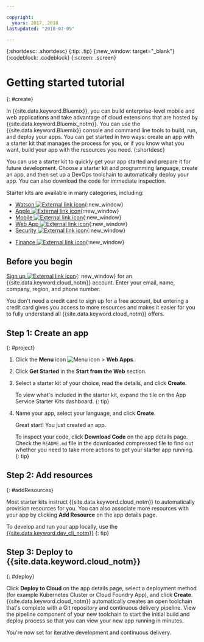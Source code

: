 ```yaml
---

copyright:
  years: 2017, 2018
lastupdated: "2018-07-05"

---
```


{:shortdesc: .shortdesc}
{:tip: .tip}
{:new_window: target="_blank"}
{:codeblock: .codeblock}
{:screen: .screen}

# Getting started tutorial
{: #create}

In {{site.data.keyword.Bluemix}}, you can build enterprise-level mobile and web applications and take advantage of cloud extensions that are hosted by {{site.data.keyword.Bluemix_notm}}. You can use the {{site.data.keyword.Bluemix}} console and command line tools to build, run, and deploy your apps. You can get started in two ways: create an app with a starter kit that manages the process for you, or if you know what you want, build your app with the resources you need.
{:shortdesc}

You can use a starter kit to quickly get your app started and prepare it for future development. Choose a starter kit and programming language, create an app, and then set up a DevOps toolchain to automatically deploy your app. You can also download the code for immediate inspection.

Starter kits are available in many categories, including:

* [Watson ![External link icon](../icons/launch-glyph.svg "External link icon")](https://console.bluemix.net/developer/watson){:new_window}
* [Apple ![External link icon](../icons/launch-glyph.svg "External link icon")](https://console.bluemix.net/developer/appledevelopment){:new_window}
* [Mobile ![External link icon](../icons/launch-glyph.svg "External link icon")](https://console.bluemix.net/developer/mobile){:new_window}
* [Web App ![External link icon](../icons/launch-glyph.svg "External link icon")](https://console.bluemix.net/developer/appservice){:new_window}
* [Security ![External link icon](../icons/launch-glyph.svg "External link icon")](https://console.bluemix.net/developer/security){:new_window}
<!--* [Watson Data Platform developer console](https://console.bluemix.net/developer/dataplatform)-->
* [Finance ![External link icon](../icons/launch-glyph.svg "External link icon")](https://console.bluemix.net/developer/finance){:new_window}

## Before you begin

[Sign up ![External link icon](../icons/launch-glyph.svg "External link icon")](https://console.bluemix.net){: new_window} for an {{site.data.keyword.cloud_notm}} account. Enter your email, name, company, region, and phone number.

You don't need a credit card to sign up for a free account, but entering a credit card gives you access to more resources and makes it easier for you to fully understand all {{site.data.keyword.cloud_notm}} offers.

## Step 1: Create an app
{: #project}

1. Click the **Menu** icon ![Menu icon](../icons/icon_hamburger.svg) > **Web Apps**.

2. Click **Get Started** in the **Start from the Web** section.

3. Select a starter kit of your choice, read the details, and click **Create**.

   To view what's included in the starter kit, expand the tile on the App Service Starter Kits dashboard.
   {: tip}

4. Name your app, select your language, and click **Create**.

   Great start! You just created an app.

   To inspect your code, click **Download Code** on the app details page. Check the `README.md` file in the downloaded  compressed file to find out whether you need to take more actions to get your starter app running.
   {: tip}

## Step 2: Add resources
{: #addResources}

Most starter kits instruct {{site.data.keyword.cloud_notm}} to automatically provision resources for you. You can also associate more resources with your app by clicking **Add Resource** on the app details page.

To develop and run your app locally, use the [{{site.data.keyword.dev_cli_notm}}](../cli/idt/index.html)
{: tip}

## Step 3: Deploy to {{site.data.keyword.cloud_notm}}
{: #deploy}

Click **Deploy to Cloud** on the app details page, select a deployment method (for example Kubernetes Cluster or Cloud Foundry App), and click **Create**. {{site.data.keyword.cloud_notm}} automatically creates an open toolchain that's complete with a Git repository and continuous delivery pipeline. View the pipeline component of your new toolchain to start the initial build and deploy process so that you can view your new app running in minutes.

You're now set for iterative development and continuous delivery.
